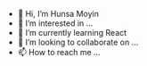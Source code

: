 - 👋 Hi, I’m Hunsa Moyin
- 👀 I’m interested in ...
- 🌱 I’m currently learning React
- 💞️ I’m looking to collaborate on ...
- 📫 How to reach me ...

<!---
hunsamoyin/hunsamoyin is a ✨ special ✨ repository because its `README.md` (this file) appears on your GitHub profile.
You can click the Preview link to take a look at your changes.
--->
